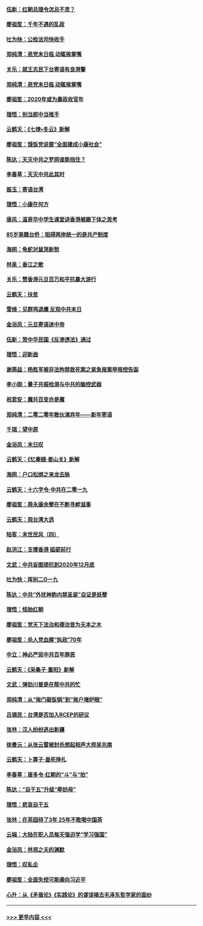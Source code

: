 #### [伍新：红朝总理令怎总不灵？](../pages/nsc993/n11770813.md?t=01061922) 
#### [廖祖笙：千年不遇的乱政](../pages/nsc993/n11770373.md?t=01061922) 
#### [吐为快：公检法司快收手](../pages/nsc993/n11770359.md?t=01061922) 
#### [郑纯清：恶党末日临 动辄挨掌嘴](../pages/nsc993/n11769912.md?t=01061922) 
#### [关乐：就王志民下台寄语有良港警](../pages/nsc993/n11769903.md?t=01061922) 
#### [郑纯清：恶党末日临 动辄挨掌嘴](../pages/nsc993/n11769356.md?t=01061922) 
#### [廖祖笙：2020年或为暴政收官年](../pages/nsc993/n11768216.md?t=01061922) 
#### [理悟：别当郎中当推手](../pages/nsc993/n11768243.md?t=01061922) 
#### [云鹤天：《七律▪冬云》新解](../pages/nsc993/n11768204.md?t=01061922) 
#### [廖祖笙：饿饭党说要“全面建成小康社会”](../pages/nsc993/n11767482.md?t=01061922) 
#### [陈达：天灭中共之罗网谁能挡住？](../pages/nsc993/n11767465.md?t=01061922) 
#### [李春草：天灭中共此其时](../pages/nsc993/n11767452.md?t=01061922) 
#### [振玉：寄语台湾](../pages/nsc993/n11767432.md?t=01061922) 
#### [理悟：小康在何方](../pages/nsc993/n11767394.md?t=01061922) 
#### [唐风：温哥华中学生课堂讲香港被踢下体之思考](../pages/nsc993/n11766848.md?t=01061922) 
#### [85岁美籍台侨：阻碍两岸统一的是共产制度](../pages/nsc993/n11765043.md?t=01061922) 
#### [海网：龟蛇对鼠哭新愁](../pages/nsc993/n11764895.md?t=01061922) 
#### [林泉：香江之歌](../pages/nsc993/n11764415.md?t=01061922) 
#### [关乐：赞香港元旦百万和平抗暴大游行](../pages/nsc993/n11764382.md?t=01061922) 
#### [云鹤天：扶贫](../pages/nsc993/n11764245.md?t=01061922) 
#### [雪绮：见群鸡退鹰  反观中共末日](../pages/nsc993/n11762112.md?t=01061922) 
#### [金浴凤：元旦寄语迷中帝](../pages/nsc993/n11761788.md?t=01061922) 
#### [伍新：贺中华民国《反渗透法》通过](../pages/nsc993/n11761994.md?t=01061922) 
#### [理悟：迎新曲](../pages/nsc993/n11761152.md?t=01061922) 
#### [谢燕益：杨胜军被非法拘禁致死案之紧急报案举报控告函](../pages/nsc993/n11756134.md?t=01061922) 
#### [李小刚：量子共振检测与中共的脑控武器](../pages/nsc993/n11754518.md?t=01061922) 
#### [祝君安：魔共百变亦是魔](../pages/nsc993/n11754469.md?t=01061922) 
#### [郑纯清：二零二零年散伙演弃年——新年寄语](../pages/nsc993/n11754195.md?t=01061922) 
#### [千瑞：望中原](../pages/nsc993/n11754159.md?t=01061922) 
#### [金浴凤：末日叹](../pages/nsc993/n11752359.md?t=01061922) 
#### [云鹤天：《忆秦娥‧娄山关》新解](../pages/nsc993/n11752348.md?t=01061922) 
#### [海网：户口松绑之来龙去脉](../pages/nsc993/n11752328.md?t=01061922) 
#### [云鹤天：十六字令‧中共在二零一九](../pages/nsc993/n11752305.md?t=01061922) 
#### [廖祖笙：周永康余孽在不断寻衅滋事](../pages/nsc993/n11751013.md?t=01061922) 
#### [云鹤天：观台湾大选](../pages/nsc993/n11751007.md?t=01061922) 
#### [陆客：末世民风（四）](../pages/nsc993/n11749203.md?t=01061922) 
#### [赵洪江：支撑香港 砥砺前行](../pages/nsc993/n11748482.md?t=01061922) 
#### [文武：中共妄图顽抗到2020年12月底](../pages/nsc993/n11748446.md?t=01061922) 
#### [吐为快：挥别二O一九](../pages/nsc993/n11748411.md?t=01061922) 
#### [陈达：中共“外扰神韵内禁圣诞”自证是妖孽](../pages/nsc993/n11748226.md?t=01061922) 
#### [理悟：怪胎红朝](../pages/nsc993/n11748206.md?t=01061922) 
#### [廖祖笙：党天下法治和德治皆为无本之木](../pages/nsc993/n11748135.md?t=01061922) 
#### [廖祖笙：杀人党血腥“执政”70年](../pages/nsc993/n11745144.md?t=01061922) 
#### [中立：神必严惩中共百年罪恶](../pages/nsc993/n11744970.md?t=01061922) 
#### [云鹤天：《采桑子‧重阳》新解](../pages/nsc993/n11744948.md?t=01061922) 
#### [文武：弹劾川普是在帮中共的忙](../pages/nsc993/n11744758.md?t=01061922) 
#### [郑纯清：从“挨门砸饭锅”到“挨户堵炉眼”](../pages/nsc993/n11744745.md?t=01061922) 
#### [吕锡民：台湾是否加入RCEP的研议](../pages/nsc993/n11744701.md?t=01061922) 
#### [张林：汉人纷纷逃出新疆](../pages/nsc993/n11743530.md?t=01061922) 
#### [徐曼沅：从张云雷被封杀想起相声大师吴兆南](../pages/nsc993/n11741816.md?t=01061922) 
#### [云鹤天：卜算子‧垂死挣扎](../pages/nsc993/n11739956.md?t=01061922) 
#### [李春草：唐多令‧红朝的“斗”与“拍”](../pages/nsc993/n11739830.md?t=01061922) 
#### [陈达：“自干五”升级“牵妨母”](../pages/nsc993/n11739724.md?t=01061922) 
#### [理悟：悲哀自干五](../pages/nsc993/n11739547.md?t=01061922) 
#### [张林：在茶园待了3年 25年不敢喝中国茶](../pages/nsc993/n11739240.md?t=01061922) 
#### [云端：大陆在职人员每天强迫学“学习强国”](../pages/nsc993/n11738735.md?t=01061922) 
#### [金浴凤：林郑之夫的渊默](../pages/nsc993/n11737735.md?t=01061922) 
#### [理悟：叹私企](../pages/nsc993/n11737715.md?t=01061922) 
#### [廖祖笙：全面失控可能袭向习近平](../pages/nsc993/n11737704.md?t=01061922) 
#### [心升：从《矛盾论》《实践论》的谬误揭去毛泽东哲学家的面纱](../pages/nsc993/n11736962.md?t=01061922) 

----
#### [ >>> 更早内容 <<< ](../indexes/nsc993-earlier.md)
